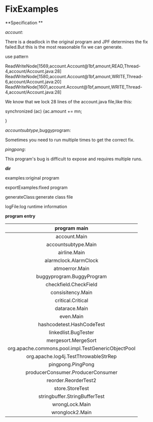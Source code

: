# FixExamples

**Specification **

*account*:

There is a deadlock in the original program and JPF determines the fix failed.But this is the most reasonable fix we can generate.

use pattern 

ReadWriteNode[1569,account.Account@1bf,amount,READ,Thread-4,account/Account.java:28]
ReadWriteNode[1580,account.Account@1bf,amount,WRITE,Thread-6,account/Account.java:20]
ReadWriteNode[1601,account.Account@1bf,amount,WRITE,Thread-4,account/Account.java:28]

We know that we lock 28 lines of the account.java file,like this:

synchronized (ac) {ac.amount += mn;

}

*accountsubtype*,buggyprogram:

Sometimes you need to run multiple times to get the correct fix.

*pingpong*:

This program's bug is difficult to expose and requires multiple runs.

**dir**

examples:original program

exportExamples:fixed program

generateClass:generate class file

logFile:log runtime information

**program entry**

|                    program main                    |
| :------------------------------------------------: |
|                    account.Main                    |
|                accountsubtype.Main                 |
|                    airline.Main                    |
|               alarmclock.AlarmClock                |
|                   atmoerror.Main                   |
|             buggyprogram.BuggyProgram              |
|               checkfield.CheckField                |
|                 consisitency.Main                  |
|                 critical.Critical                  |
|                   datarace.Main                    |
|                     even.Main                      |
|             hashcodetest.HashCodeTest              |
|                linkedlist.BugTester                |
|                mergesort.MergeSort                 |
| org.apache.commons.pool.impl.TestGenericObjectPool |
|        org.apache.log4j.TestThrowableStrRep        |
|                 pingpong.PingPong                  |
|         producerConsumer.ProducerConsumer          |
|                reorder.ReorderTest2                |
|                  store.StoreTest                   |
|           stringbuffer.StringBufferTest            |
|                   wrongLock.Main                   |
|                  wronglock2.Main                   |
